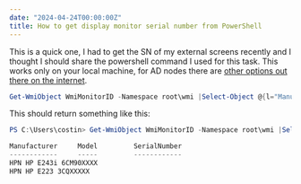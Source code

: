```yaml
---
date: "2024-04-24T00:00:00Z"
title: How to get display monitor serial number from PowerShell
---
```


This is a quick one, I had to get the SN of my external screens recently and I thought I should share the powershell command I used for this task. This works only on your local machine, for AD nodes there are [other options out there on the internet](https://community.spiceworks.com/t/cmd-command-get-monitor-serial-number-help-me/333757).

```powershell
Get-WmiObject WmiMonitorID -Namespace root\wmi |Select-Object @{l="Manufacturer";e={[System.Text.Encoding]::ASCII.GetString($_.ManufacturerName)}},@{l="Model";e={[System.Text.Encoding]::ASCII.GetString($_.UserFriendlyName)}},@{l="SerialNumber";e={[System.Text.Encoding]::ASCII.GetString($_.SerialNumberID)}}
```

This should return something like this:
```powershell
PS C:\Users\costin> Get-WmiObject WmiMonitorID -Namespace root\wmi |Select-Object @{l="Manufacturer";e={[System.Text.Encoding]::ASCII.GetString($_.ManufacturerName)}},@{l="Model";e={[System.Text.Encoding]::ASCII.GetString($_.UserFriendlyName)}},@{l="SerialNumber";e={[System.Text.Encoding]::ASCII.GetString($_.SerialNumberID)}}

Manufacturer     Model         SerialNumber
------------     -----         ------------
HPN HP E243i 6CM90XXXX
HPN HP E223 3CQXXXXX

```
